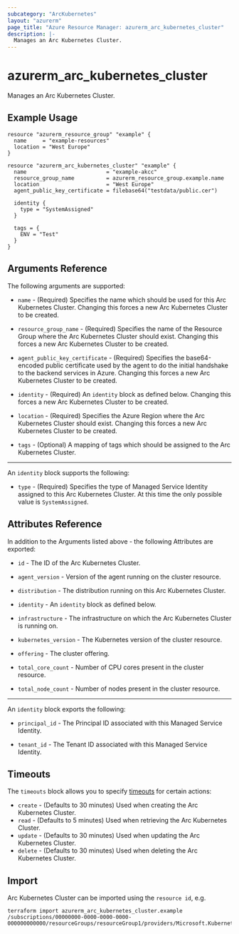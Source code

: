 ```yaml
---
subcategory: "ArcKubernetes"
layout: "azurerm"
page_title: "Azure Resource Manager: azurerm_arc_kubernetes_cluster"
description: |-
  Manages an Arc Kubernetes Cluster.
---
```


# azurerm_arc_kubernetes_cluster

Manages an Arc Kubernetes Cluster.

## Example Usage

```hcl
resource "azurerm_resource_group" "example" {
  name     = "example-resources"
  location = "West Europe"
}

resource "azurerm_arc_kubernetes_cluster" "example" {
  name                         = "example-akcc"
  resource_group_name          = azurerm_resource_group.example.name
  location                     = "West Europe"
  agent_public_key_certificate = filebase64("testdata/public.cer")

  identity {
    type = "SystemAssigned"
  }

  tags = {
    ENV = "Test"
  }
}
```

## Arguments Reference

The following arguments are supported:

* `name` - (Required) Specifies the name which should be used for this Arc Kubernetes Cluster. Changing this forces a new Arc Kubernetes Cluster to be created.

* `resource_group_name` - (Required) Specifies the name of the Resource Group where the Arc Kubernetes Cluster should exist. Changing this forces a new Arc Kubernetes Cluster to be created.

* `agent_public_key_certificate` - (Required) Specifies the base64-encoded public certificate used by the agent to do the initial handshake to the backend services in Azure. Changing this forces a new Arc Kubernetes Cluster to be created.

* `identity` - (Required) An `identity` block as defined below. Changing this forces a new Arc Kubernetes Cluster to be created.

* `location` - (Required) Specifies the Azure Region where the Arc Kubernetes Cluster should exist. Changing this forces a new Arc Kubernetes Cluster to be created.

* `tags` - (Optional) A mapping of tags which should be assigned to the Arc Kubernetes Cluster.

---

An `identity` block supports the following:

* `type` - (Required) Specifies the type of Managed Service Identity assigned to this Arc Kubernetes Cluster. At this time the only possible value is `SystemAssigned`.

## Attributes Reference

In addition to the Arguments listed above - the following Attributes are exported:

* `id` - The ID of the Arc Kubernetes Cluster.

* `agent_version` - Version of the agent running on the cluster resource.

* `distribution` - The distribution running on this Arc Kubernetes Cluster.

* `identity` - An `identity` block as defined below.

* `infrastructure` - The infrastructure on which the Arc Kubernetes Cluster is running on.

* `kubernetes_version` - The Kubernetes version of the cluster resource.

* `offering` - The cluster offering.

* `total_core_count` - Number of CPU cores present in the cluster resource.

* `total_node_count` - Number of nodes present in the cluster resource.

---

An `identity` block exports the following:

* `principal_id` - The Principal ID associated with this Managed Service Identity.

* `tenant_id` - The Tenant ID associated with this Managed Service Identity.

## Timeouts

The `timeouts` block allows you to specify [timeouts](https://www.terraform.io/docs/configuration/resources.html#timeouts) for certain actions:

* `create` - (Defaults to 30 minutes) Used when creating the Arc Kubernetes Cluster.
* `read` - (Defaults to 5 minutes) Used when retrieving the Arc Kubernetes Cluster.
* `update` - (Defaults to 30 minutes) Used when updating the Arc Kubernetes Cluster.
* `delete` - (Defaults to 30 minutes) Used when deleting the Arc Kubernetes Cluster.

## Import

Arc Kubernetes Cluster can be imported using the `resource id`, e.g.

```shell
terraform import azurerm_arc_kubernetes_cluster.example /subscriptions/00000000-0000-0000-0000-000000000000/resourceGroups/resourceGroup1/providers/Microsoft.Kubernetes/connectedClusters/cluster1
```
